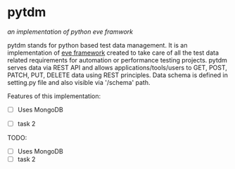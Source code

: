 # pytdm
_an implementation of python eve framwork_

pytdm stands for python based test data management. It is an implementation of [eve framework](http://python-eve.org) created to take care of all the test data related requirements for automation or performance testing projects. pytdm serves data via REST API and allows applications/tools/users to GET, POST, PATCH, PUT, DELETE data using REST principles. Data schema is defined in setting.py file and also visible via '/schema' path.



Features of this implementation:
- [ ] Uses MongoDB
- [ ] task 2


TODO:
- [ ] Uses MongoDB
- [ ] task 2